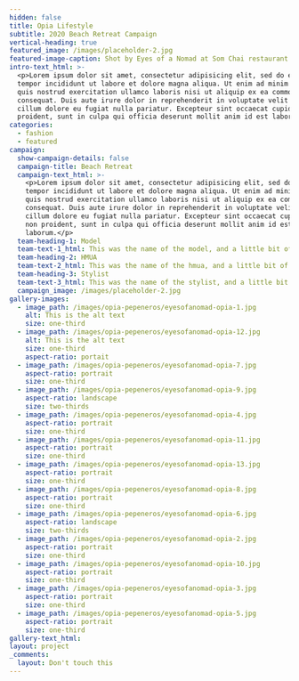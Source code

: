 ```yaml
---
hidden: false
title: Opia Lifestyle
subtitle: 2020 Beach Retreat Campaign
vertical-heading: true
featured_image: /images/placeholder-2.jpg
featured-image-caption: Shot by Eyes of a Nomad at Som Chai restaurant
intro-text_html: >-
  <p>Lorem ipsum dolor sit amet, consectetur adipisicing elit, sed do eiusmod
  tempor incididunt ut labore et dolore magna aliqua. Ut enim ad minim veniam,
  quis nostrud exercitation ullamco laboris nisi ut aliquip ex ea commodo
  consequat. Duis aute irure dolor in reprehenderit in voluptate velit esse
  cillum dolore eu fugiat nulla pariatur. Excepteur sint occaecat cupidatat non
  proident, sunt in culpa qui officia deserunt mollit anim id est laborum.</p>
categories:
  - fashion
  - featured
campaign:
  show-campaign-details: false
  campaign-title: Beach Retreat
  campaign-text_html: >-
    <p>Lorem ipsum dolor sit amet, consectetur adipisicing elit, sed do eiusmod
    tempor incididunt ut labore et dolore magna aliqua. Ut enim ad minim veniam,
    quis nostrud exercitation ullamco laboris nisi ut aliquip ex ea commodo
    consequat. Duis aute irure dolor in reprehenderit in voluptate velit esse
    cillum dolore eu fugiat nulla pariatur. Excepteur sint occaecat cupidatat
    non proident, sunt in culpa qui officia deserunt mollit anim id est
    laborum.</p>
  team-heading-1: Model
  team-text-1_html: This was the name of the model, and a little bit of a blurb about her.
  team-heading-2: HMUA
  team-text-2_html: This was the name of the hmua, and a little bit of a blurb about her.
  team-heading-3: Stylist
  team-text-3_html: This was the name of the stylist, and a little bit of a blurb about her.
  campaign_image: /images/placeholder-2.jpg
gallery-images:
  - image_path: /images/opia-pepeneros/eyesofanomad-opia-1.jpg
    alt: This is the alt text
    size: one-third
  - image_path: /images/opia-pepeneros/eyesofanomad-opia-12.jpg
    alt: This is the alt text
    size: one-third
    aspect-ratio: portait
  - image_path: /images/opia-pepeneros/eyesofanomad-opia-7.jpg
    aspect-ratio: portrait
    size: one-third
  - image_path: /images/opia-pepeneros/eyesofanomad-opia-9.jpg
    aspect-ratio: landscape
    size: two-thirds
  - image_path: /images/opia-pepeneros/eyesofanomad-opia-4.jpg
    aspect-ratio: portrait
    size: one-third
  - image_path: /images/opia-pepeneros/eyesofanomad-opia-11.jpg
    aspect-ratio: portrait
    size: one-third
  - image_path: /images/opia-pepeneros/eyesofanomad-opia-13.jpg
    aspect-ratio: portrait
    size: one-third
  - image_path: /images/opia-pepeneros/eyesofanomad-opia-8.jpg
    aspect-ratio: portrait
    size: one-third
  - image_path: /images/opia-pepeneros/eyesofanomad-opia-6.jpg
    aspect-ratio: landscape
    size: two-thirds
  - image_path: /images/opia-pepeneros/eyesofanomad-opia-2.jpg
    aspect-ratio: portrait
    size: one-third
  - image_path: /images/opia-pepeneros/eyesofanomad-opia-10.jpg
    aspect-ratio: portrait
    size: one-third
  - image_path: /images/opia-pepeneros/eyesofanomad-opia-3.jpg
    aspect-ratio: portrait
    size: one-third
  - image_path: /images/opia-pepeneros/eyesofanomad-opia-5.jpg
    aspect-ratio: portrait
    size: one-third
gallery-text_html:
layout: project
_comments:
  layout: Don't touch this
---
```


